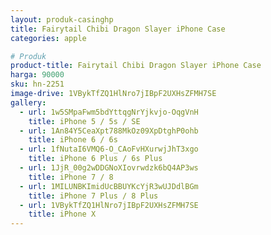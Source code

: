 ```yaml
---
layout: produk-casinghp
title: Fairytail Chibi Dragon Slayer iPhone Case
categories: apple

# Produk
product-title: Fairytail Chibi Dragon Slayer iPhone Case
harga: 90000
sku: hn-2251
image-drive: 1VBykTfZQ1HlNro7jIBpF2UXHsZFMH7SE
gallery:
  - url: 1w5SMpaFwm5bdYttqgNrYjkvjo-OqgVnH
    title: iPhone 5 / 5s / SE
  - url: 1An84Y5CeaXpt788MkOz09XpDtghP0ohb
    title: iPhone 6 / 6s
  - url: 1fNutaI6VMQ6-O_CAoFvHXurwjJhT3xgo
    title: iPhone 6 Plus / 6s Plus
  - url: 1JjR_00g2wDDGNoXIovrwdzk6bQ4AP3ws
    title: iPhone 7 / 8
  - url: 1MILUNBKImidUcBBUYKcYjR3wUJDdlBGm
    title: iPhone 7 Plus / 8 Plus
  - url: 1VBykTfZQ1HlNro7jIBpF2UXHsZFMH7SE
    title: iPhone X
---
```

